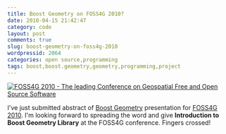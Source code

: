```yaml
---
title: Boost Geometry on FOSS4G 2010?
date: 2010-04-15 21:42:47
category: code
layout: post
comments: true
slug: boost-geometry-on-foss4g-2010
wordpressid: 2064
categories: open source,programming
tags: boost,boost.geometry,geometry,programming,project
---
```


[![FOSS4G 2010 - The leading Conference on Geospatial Free and Open Source Software](/images/foss4g2010-logo.png)](http://2010.foss4g.org)


I've just submitted abstract of [Boost Geometry](http://trac.osgeo.org/ggl/) presentation for [FOSS4G 2010](http://2010.foss4g.org). I'm looking forward to spreading the word and give **Introduction to Boost Geometry Library** at the FOSS4G conference. Fingers crossed!

